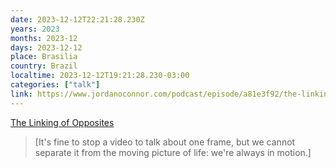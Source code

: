 ```yaml
---
date: 2023-12-12T22:21:28.230Z
years: 2023
months: 2023-12
days: 2023-12-12
place: Brasilia
country: Brazil
localtime: 2023-12-12T19:21:28.230-03:00
categories: ["talk"]
link: https://www.jordanoconnor.com/podcast/episode/a81e3f92/the-linking-of-opposites
---
```

[The Linking of Opposites](https://www.jordanoconnor.com/podcast/episode/a81e3f92/the-linking-of-opposites)

> [It's fine to stop a video to talk about one frame, but we cannot separate it from the moving picture of life: we're always in motion.]
